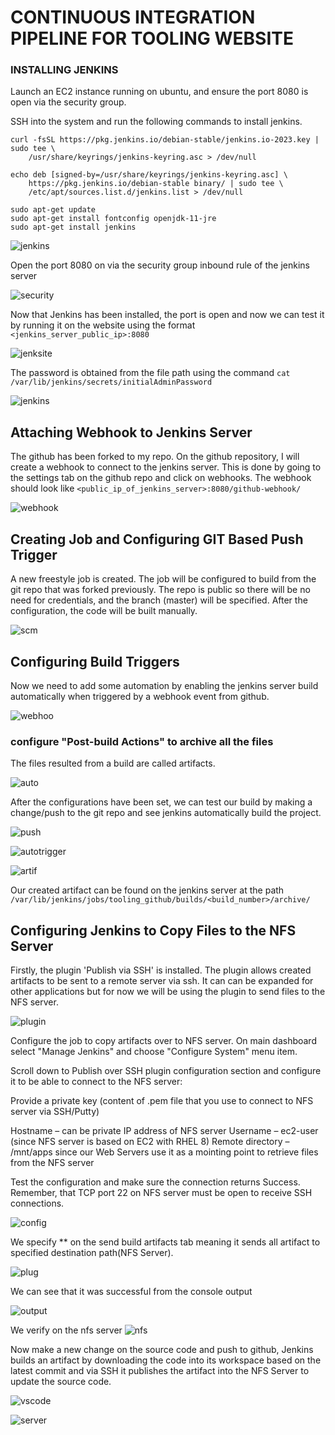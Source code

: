 # CONTINUOUS INTEGRATION PIPELINE FOR TOOLING WEBSITE




### INSTALLING JENKINS

Launch an EC2 instance running on ubuntu, and ensure the port 8080 is open via the security group.

SSH into the system and run the following commands to install jenkins.

```
curl -fsSL https://pkg.jenkins.io/debian-stable/jenkins.io-2023.key | sudo tee \
    /usr/share/keyrings/jenkins-keyring.asc > /dev/null

echo deb [signed-by=/usr/share/keyrings/jenkins-keyring.asc] \
    https://pkg.jenkins.io/debian-stable binary/ | sudo tee \
    /etc/apt/sources.list.d/jenkins.list > /dev/null

sudo apt-get update
sudo apt-get install fontconfig openjdk-11-jre
sudo apt-get install jenkins

```
![jenkins](./images/jenkinsinstall.PNG)

Open the port 8080 on via the security group inbound rule of the jenkins server

![security](./images/jenkinsport.PNG)

Now that Jenkins has been installed, the port is open and now we can test it by running it on the website using the format `<jenkins_server_public_ip>:8080`

![jenksite](./images/jenkinssite.PNG)

The password is obtained from the file path using the command `cat /var/lib/jenkins/secrets/initialAdminPassword`

![jenkins](./images/jenkinsloaded.PNG)

## Attaching Webhook to Jenkins Server

The github has been forked to my repo. On the github repository, I will create a webhook to connect to the jenkins server. This is done by going to the settings tab on the github repo and click on webhooks. The webhook should look like `<public_ip_of_jenkins_server>:8080/github-webhook/`

![webhook](./images/webhookconfig1.PNG)

## Creating Job and Configuring GIT Based Push Trigger

A new freestyle job is created. The job will be configured to build from the git repo that was forked previously. The repo is public so there will be no need for credentials, and the branch (master) will be specified. After the configuration, the code will be built manually.

![scm](./images/scmjenkinsintegration.PNG)



## Configuring Build Triggers
Now we need to add some automation by enabling the jenkins server build automatically when triggered by a webhook event from github. 

![webhoo](./images/buildtriggers.PNG)

### configure "Post-build Actions" to archive all the files 
The files resulted from a build are called artifacts.

![auto](./images/post-buildactions.PNG)

After the configurations have been set, we can test our build by making a change/push to the git repo and see jenkins automatically build the project. 

![push](./images/gitpush.PNG)

![autotrigger](./images/autotrigger.PNG)

![artif](./images/artifact.PNG)

Our created artifact can be found on the jenkins server at the path `/var/lib/jenkins/jobs/tooling_github/builds/<build_number>/archive/`

## Configuring Jenkins to Copy Files to the NFS Server

Firstly, the plugin 'Publish via SSH' is installed. The plugin allows created artifacts to be sent to a remote server via ssh. It can can be expanded for other applications but for now we will be using the plugin to send files to the NFS server. 

![plugin](./images/publishoversshplugin.PNG)

Configure the job to copy artifacts over to NFS server. On main dashboard select "Manage Jenkins" and choose "Configure System" menu item.

Scroll down to Publish over SSH plugin configuration section and configure it to be able to connect to the NFS server:

Provide a private key (content of .pem file that you use to connect to NFS server via SSH/Putty)

Hostname – can be private IP address of NFS server
Username – ec2-user (since NFS server is based on EC2 with RHEL 8)
Remote directory – /mnt/apps since our Web Servers use it as a mointing point to retrieve files from the NFS server

Test the configuration and make sure the connection returns Success. Remember, that TCP port 22 on NFS server must be open to receive SSH connections.


![config](./images/configuresshnfs.PNG)

We specify ** on the send build artifacts tab meaning it sends all artifact to specified destination path(NFS Server).

![plug](./images/posshconfig.PNG)

We can see that it was successful from the console output

![output](./images/nfspublish.PNG)

We verify on the nfs server
![nfs](./images/nfsserver.PNG)

Now make a new change on the source code and push to github, Jenkins builds an artifact by downloading the code into its workspace based on the latest commit and via SSH it publishes the artifact into the NFS Server to update the source code.

![vscode](./images/vscodechanges.PNG)

![server](./images/changesmade.PNG)